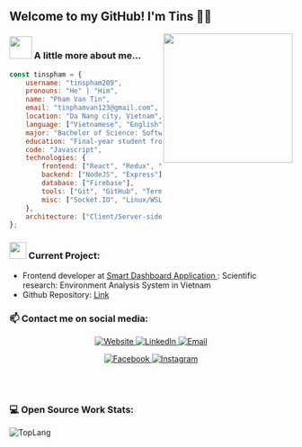 ## Welcome to my GitHub! I'm Tins 👨‍💻

<img align='right' src="https://media.giphy.com/media/M9gbBd9nbDrOTu1Mqx/giphy.gif" width="230">

### <img src="https://media.giphy.com/media/VgCDAzcKvsR6OM0uWg/giphy.gif" width="40"> A little more about me...

```js
const tinspham = {
	username: "tinspham209",
	pronouns: "He" | "Him",
	name: "Pham Van Tin",
	email: "tinphamvan123@gmail.com",
	location: "Da Nang city, Vietnam",
	language: ["Vietnamese", "English"],
	major: "Bachelor of Science: Software Engineering",
	education: "Final-year student from Duy Tan University",
	code: "Javascript",
	technologies: {
		frontend: ["React", "Redux", "styled-components", "Material-UI"],
		backend: ["NodeJS", "Express"],
		database: ["Firebase"],
		tools: ["Git", "GitHub", "Terminal"],
		misc: ["Socket.IO", "Linux/WSL2", "Photoshop"],
	},
	architecture: ["Client/Server-side rendering", "MVC Model"],
};
```

### <img src="https://media.giphy.com/media/WUlplcMpOCEmTGBtBW/giphy.gif" width="30"> Current Project:

- Frontend developer at <a href="http://sda-research.ml/">Smart Dashboard Application </a>: Scientific research: Environment Analysis System in Vietnam
- Github Repository: <a href="http://github.com/sdateamdtu2020/"> Link </a>

### 📫 Contact me on social media:

<p align="center">
	<a href="https://tinspham.info/" target="_blank">
		<img alt="Website" src="https://img.shields.io/badge/-www.tinspham.info-ff69b4?style=flat&logo=google-chrome">
	</a>
	<a href="https://www.linkedin.com/in/phamvantins/" target="_blank">
		<img alt="LinkedIn" src="https://img.shields.io/badge/-@phamvantins-lightgrey?style=flat&logo=linkedin">
	</a>
	<a href="mailto:tinphamvan123@gmail.com">
		<img alt="Email" src="https://img.shields.io/badge/-tinphamvan123@gmail.com-orange?style=flat&logo=gmail">
	</a>
</p>
<p align="center">
	<a href="https://www.facebook.com/tinspham.209" target="_blank">
		<img alt="Facebook" src="https://img.shields.io/badge/-tinspham.209-blue?style=flat&logo=facebook">
	</a>
	<a href="https://www.instagram.com/phamthitins/" target="_blank">
		<img alt="Instagram" src="https://img.shields.io/badge/-phamthitins-blueviolet?style=flat&logo=instagram">
	</a>
</p>
<br />
<br />

### 💻 Open Source Work Stats:

<img align="left" alt="TopLang" src="https://github-readme-stats.vercel.app/api?username=tinspham209" />

[website]: https://tinspham.info
[facebook]: https://fb.com/tinspham.209
[instagram]: https://instagram.com/phamthitins
[youtube]: https://www.youtube.com/channel/UC7Yl-1r1qQwSB1Rej2UlaNQ/
[linkedin]: https://www.linkedin.com/in/phamvantins/
